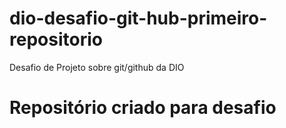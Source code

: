 # dio-desafio-git-hub-primeiro-repositorio
Desafio de Projeto sobre git/github da DIO
# Repositório criado para desafio

 
 
